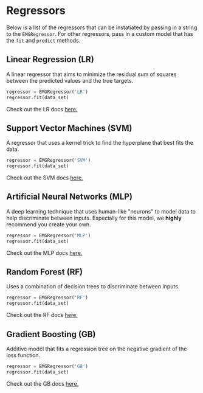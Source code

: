 # Regressors

Below is a list of the regressors that can be instatiated by passing in a string to the `EMGRegressor`. For other regressors, pass in a custom model that has the `fit` and `predict` methods.

## Linear Regression (LR)

A linear regressor that aims to minimize the residual sum of squares between the predicted values and the true targets.

```Python
regressor = EMGRegressor('LR')
regressor.fit(data_set)
```

Check out the LR docs [here.](https://scikit-learn.org/stable/modules/generated/sklearn.linear_model.LinearRegression.html)

## Support Vector Machines (SVM)

A regressor that uses a kernel trick to find the hyperplane that best fits the data.

```Python
regressor = EMGRegressor('SVM')
regressor.fit(data_set)
```

Check out the SVM docs [here.](https://scikit-learn.org/stable/modules/generated/sklearn.svm.SVR.html)

## Artificial Neural Networks (MLP)

A deep learning technique that uses human-like "neurons" to model data to help discriminate between inputs. Especially for this model, we **highly** recommend you create your own.

```Python
regressor = EMGRegressor('MLP')
regressor.fit(data_set)
```

Check out the MLP docs [here.](https://scikit-learn.org/stable/modules/generated/sklearn.neural_network.MLPRegressor.html)

## Random Forest (RF)

Uses a combination of decision trees to discriminate between inputs.

```Python
regressor = EMGRegressor('RF')
regressor.fit(data_set)
```

Check out the RF docs [here.](https://scikit-learn.org/stable/modules/generated/sklearn.ensemble.RandomForestRegressor.html)

## Gradient Boosting (GB)

Additive model that fits a regression tree on the negative gradient of the loss function.

```Python
regressor = EMGRegressor('GB')
regressor.fit(data_set)
```

Check out the GB docs [here.](https://scikit-learn.org/stable/modules/generated/sklearn.ensemble.GradientBoostingRegressor.html)

